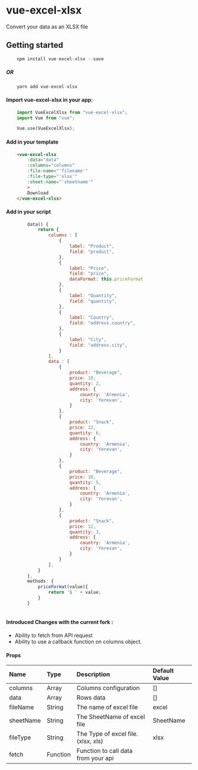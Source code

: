 # vue-excel-xlsx

Convert your data as an XLSX file

## Getting started

``` javascript
    npm install vue-excel-xlsx --save
```

##### OR

``` javascript
    yarn add vue-excel-xlsx
```

#### Import vue-excel-xlsx in your app:

``` javascript
    import VueExcelXlsx from "vue-excel-xlsx";
    import Vue from "vue";

    Vue.use(VueExcelXlsx);
```

#### Add in your template
``` html
    <vue-excel-xlsx
        :data="data"
        :columns="columns"
        :file-name="'filename'"
        :file-type="'xlsx'"
        :sheet-name="'sheetname'"
        >
        Download
    </vue-excel-xlsx>
```

#### Add in your script
``` javascript
        data() {
            return {
                columns : [
                    {
                        label: "Product",
                        field: "product",
                    },
                    {
                        label: "Price",
                        field: "price",
                        dataFormat: this.priceFormat
                    },
                    {
                        label: "Quantity",
                        field: "quantity",
                    },
                    {
                        label: "Country",
                        field: "address.country",
                    },
                    {
                        label: "City",
                        field: "address.city",
                    }
                ],
                data : [
                    {
                        product: "Beverage",
                        price: 10,
                        quantity: 2,
                        address: {
                            country: 'Armenia',
                            city: 'Yerevan',
                        }
                    },
                    {
                        product: "Snack",
                        price: 12,
                        quantity: 6,
                        address: {
                            country: 'Armenia',
                            city: 'Yerevan',
                        }
                    },
                    {
                        product: "Beverage",
                        price: 10,
                        quantity: 5,
                        address: {
                            country: 'Armenia',
                            city: 'Yerevan',
                        }
                    },
                    {
                        product: "Snack",
                        price: 12,
                        quantity: 3,
                        address: {
                            country: 'Armenia',
                            city: 'Yerevan',
                        }
                    }
                ],
            }
        },
        methods: {
            priceFormat(value){
                return '$ ' + value;
            }
        }
        
```
#### Introduced Changes with the current fork :
 - Ability to fetch from API request
 - Ability to use a callback function on columns object.

#### Props

| Name      | Type  | Description | Default Value|
| :------------ |:--------------- | :-----|:-----|
| columns       | Array           | Columns configuration |[] |
| data          | Array           | Rows data   |[]   |
| fileName      | String          | The name of excel file    |excel |
| sheetName     | String          | The SheetName of excel file    |SheetName    |
| fileType      | String          | The Type of excel file. (xlsx, xls)     |xlsx    |
| fetch         | Function        | Function to call data from your api     |   |
